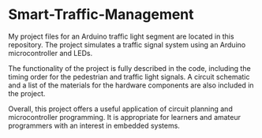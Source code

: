 # Smart-Traffic-Management
My project files for an Arduino traffic light segment are located in this repository. The project simulates a traffic signal system using an Arduino microcontroller and LEDs.

The functionality of the project is fully described in the code, including the timing order for the pedestrian and traffic light signals. A circuit schematic and a list of the materials for the hardware components are also included in the project.

Overall, this project offers a useful application of circuit planning and microcontroller programming. It is appropriate for learners and amateur programmers with an interest in embedded systems.
